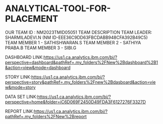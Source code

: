 # ANALYTICAL-TOOL-FOR-PLACEMENT
OUR TEAM ID : NM2023TMID05051
TEAM DESCRIPTION
TEAM LEADER: SHARMILADEVI.N (NM ID-EEE36C9DD63FBCDABB948CFA392B49C5)
TEAM MEMBER 1 - SATHISHWARAN.S
TEAM MEMBER 2 - SATHIYA PRABA.B
TEAM MEMBER 3 - SIBI.G

DASHBOARD LINK:https://us1.ca.analytics.ibm.com/bi/?perspective=dashboard&pathRef=.my_folders%2FNew%2Bdashboard%2B1&action=view&mode=dashboard

STORY LINK:https://us1.ca.analytics.ibm.com/bi/?perspective=story&pathRef=.my_folders%2Fnew%2Bdasboard&action=view&mode=story

DATA SET LINK:https://us1.ca.analytics.ibm.com/bi/?perspective=home&folder=iC6D069F2450D49FDA3F6127276F3327D

REPORT LINK:https://us1.ca.analytics.ibm.com/bi/?pathRef=.my_folders%2FNew%2Breport
